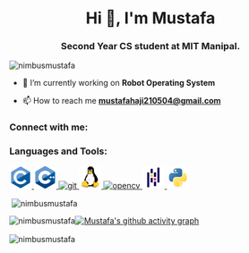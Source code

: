 

<!--
**nimbusmustafa/nimbusmustafa** is a ✨ _special_ ✨ repository because its `README.md` (this file) appears on your GitHub profile.

Here are some ideas to get you started:

- 🔭 I’m currently working on ...
- 🌱 I’m currently learning ...
- 👯 I’m looking to collaborate on ...
- 🤔 I’m looking for help with ...
- 💬 Ask me about ...
- 📫 How to reach me: ...
- 😄 Pronouns: ...
- ⚡ Fun fact: ...
-->
<h1 align="center">Hi 👋, I'm Mustafa</h1>
<h3 align="center">Second Year CS student at MIT Manipal.</h3>

<p align="left"> <img src="https://komarev.com/ghpvc/?username=nimbusmustafa&label=Profile%20views&color=0e75b6&style=flat" alt="nimbusmustafa" /> </p>

- 🔭 I’m currently working on **Robot Operating System**

- 📫 How to reach me **mustafahaji210504@gmail.com**

<h3 align="left">Connect with me:</h3>
<p align="left">
</p>

<h3 align="left">Languages and Tools:</h3>
<p align="left"> <a href="https://www.cprogramming.com/" target="_blank" rel="noreferrer"> <img src="https://raw.githubusercontent.com/devicons/devicon/master/icons/c/c-original.svg" alt="c" width="40" height="40"/> </a> <a href="https://www.w3schools.com/cpp/" target="_blank" rel="noreferrer"> <img src="https://raw.githubusercontent.com/devicons/devicon/master/icons/cplusplus/cplusplus-original.svg" alt="cplusplus" width="40" height="40"/> </a> <a href="https://git-scm.com/" target="_blank" rel="noreferrer"> <img src="https://www.vectorlogo.zone/logos/git-scm/git-scm-icon.svg" alt="git" width="40" height="40"/> </a> <a href="https://www.linux.org/" target="_blank" rel="noreferrer"> <img src="https://raw.githubusercontent.com/devicons/devicon/master/icons/linux/linux-original.svg" alt="linux" width="40" height="40"/> </a> <a href="https://opencv.org/" target="_blank" rel="noreferrer"> <img src="https://www.vectorlogo.zone/logos/opencv/opencv-icon.svg" alt="opencv" width="40" height="40"/> </a> <a href="https://pandas.pydata.org/" target="_blank" rel="noreferrer"> <img src="https://raw.githubusercontent.com/devicons/devicon/2ae2a900d2f041da66e950e4d48052658d850630/icons/pandas/pandas-original.svg" alt="pandas" width="40" height="40"/> </a> <a href="https://www.python.org" target="_blank" rel="noreferrer"> <img src="https://raw.githubusercontent.com/devicons/devicon/master/icons/python/python-original.svg" alt="python" width="40" height="40"/> </a> </p>

<p>&nbsp;<img align="center" src="https://github-readme-stats.vercel.app/api?username=nimbusmustafa&show_icons=true&locale=en" alt="nimbusmustafa" /></p>
<p><img align="left" src="https://github-readme-stats.vercel.app/api/top-langs?username=nimbusmustafa&show_icons=true&locale=en&layout=compact" alt="nimbusmustafa" /></p>

[![Mustafa's github activity graph](https://github-readme-activity-graph.vercel.app/graph?username=nimbusmustafa&theme=react)](https://github.com/ashutosh00710/github-readme-activity-graph)
<p><img align="center" src="https://github-readme-streak-stats.herokuapp.com/?user=nimbusmustafa&" alt="nimbusmustafa" /></p>

